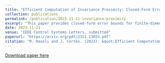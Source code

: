 ```yaml
---
title: "Efficient Computation of Invariance Proximity: Closed-Form Error Bounds for Finite-Dimensional Koopman-Based Models"
collection: publications
permalink: /publication/2023-11-21-invariance-proximity
excerpt: "This paper provides closed-form error bounds for finite-dimensional Koopman-based models."
date: 2023-11-21
venue: "IEEE Control Systems Letters, submitted"
paperurl: "https://arxiv.org/pdf/2311.13033.pdf"
citation: "M. Haseli and J. Cortés. (2023). &quot;Efficient Computation of Invariance Proximity: Closed-Form Error Bounds for Finite-Dimensional Koopman-Based Models.&quot; <i>IEEE Control Systems Letters (Submitted)</i>."
---
```


[Download paper here](https://arxiv.org/pdf/2311.13033.pdf)


